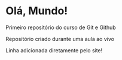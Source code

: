# Olá, Mundo!
 Primeiro repositório do curso de Git e Github

Repositório criado durante uma aula ao vivo

Linha adicionada diretamente pelo site!
